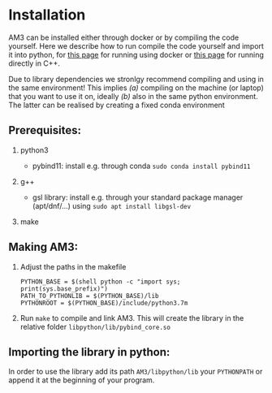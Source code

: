 # Installation

AM3 can be installed either through docker or by compiling the code yourself. 
Here we describe how to run compile the code yourself and import it into python,
for [this page](sec_run_with_docker) for running using docker or [this page](sec_run_with_c++)  for running directly in C++.

Due to library dependencies we stronlgy recommend compiling and using in the same environment! 
This implies *(a)* compiling on the machine (or laptop) that you want to use it on, ideally *(b)* also in the same python environment. 
The latter can be realised by creating a fixed conda environment 

## Prerequisites:

1. python3
    - pybind11: install e.g. through conda `sudo conda install pybind11`

2. g++
    - gsl library: install e.g. through your standard package manager (apt/dnf/...) using `sudo apt install libgsl-dev`

3. make

## Making AM3:

1. Adjust the paths in the makefile

    ````
    PYTHON_BASE = $(shell python -c "import sys; print(sys.base_prefix)")
    PATH_TO_PYTHONLIB = $(PYTHON_BASE)/lib
    PYTHONROOT = $(PYTHON_BASE)/include/python3.7m

    ````
    
2. Run `make` to compile and link AM3. This will create the library
    in the relative folder  `libpython/lib/pybind_core.so`


## Importing the library in python:

In order to use the library add its path ``AM3/libpython/lib`` your `PYTHONPATH` or
append it at the beginning of your program.